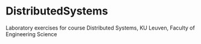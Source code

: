 # DistributedSystems
 Laboratory exercises for course Distributed Systems, KU Leuven, Faculty of Engineering Science








